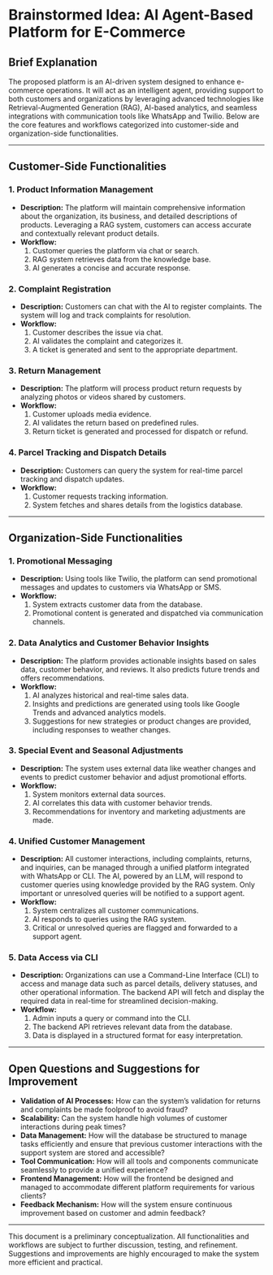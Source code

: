 # Brainstormed Idea: AI Agent-Based Platform for E-Commerce

## Brief Explanation

The proposed platform is an AI-driven system designed to enhance e-commerce operations. It will act as an intelligent agent, providing support to both customers and organizations by leveraging advanced technologies like Retrieval-Augmented Generation (RAG), AI-based analytics, and seamless integrations with communication tools like WhatsApp and Twilio. Below are the core features and workflows categorized into customer-side and organization-side functionalities.

---

## Customer-Side Functionalities

### 1. Product Information Management

- **Description:**
  The platform will maintain comprehensive information about the organization, its business, and detailed descriptions of products. Leveraging a RAG system, customers can access accurate and contextually relevant product details.
- **Workflow:**
  1. Customer queries the platform via chat or search.
  2. RAG system retrieves data from the knowledge base.
  3. AI generates a concise and accurate response.

### 2. Complaint Registration

- **Description:**
  Customers can chat with the AI to register complaints. The system will log and track complaints for resolution.
- **Workflow:**
  1. Customer describes the issue via chat.
  2. AI validates the complaint and categorizes it.
  3. A ticket is generated and sent to the appropriate department.

### 3. Return Management

- **Description:**
  The platform will process product return requests by analyzing photos or videos shared by customers.
- **Workflow:**
  1. Customer uploads media evidence.
  2. AI validates the return based on predefined rules.
  3. Return ticket is generated and processed for dispatch or refund.

### 4. Parcel Tracking and Dispatch Details

- **Description:**
  Customers can query the system for real-time parcel tracking and dispatch updates.
- **Workflow:**
  1. Customer requests tracking information.
  2. System fetches and shares details from the logistics database.

---

## Organization-Side Functionalities

### 1. Promotional Messaging

- **Description:**
  Using tools like Twilio, the platform can send promotional messages and updates to customers via WhatsApp or SMS.
- **Workflow:**
  1. System extracts customer data from the database.
  2. Promotional content is generated and dispatched via communication channels.

### 2. Data Analytics and Customer Behavior Insights

- **Description:**
  The platform provides actionable insights based on sales data, customer behavior, and reviews. It also predicts future trends and offers recommendations.
- **Workflow:**
  1. AI analyzes historical and real-time sales data.
  2. Insights and predictions are generated using tools like Google Trends and advanced analytics models.
  3. Suggestions for new strategies or product changes are provided, including responses to weather changes.

### 3. Special Event and Seasonal Adjustments

- **Description:**
  The system uses external data like weather changes and events to predict customer behavior and adjust promotional efforts.
- **Workflow:**
  1. System monitors external data sources.
  2. AI correlates this data with customer behavior trends.
  3. Recommendations for inventory and marketing adjustments are made.

### 4. Unified Customer Management

- **Description:**
  All customer interactions, including complaints, returns, and inquiries, can be managed through a unified platform integrated with WhatsApp or CLI. The AI, powered by an LLM, will respond to customer queries using knowledge provided by the RAG system. Only important or unresolved queries will be notified to a support agent.
- **Workflow:**
  1. System centralizes all customer communications.
  2. AI responds to queries using the RAG system.
  3. Critical or unresolved queries are flagged and forwarded to a support agent.

### 5. Data Access via CLI

- **Description:**
  Organizations can use a Command-Line Interface (CLI) to access and manage data such as parcel details, delivery statuses, and other operational information. The backend API will fetch and display the required data in real-time for streamlined decision-making.
- **Workflow:**
  1. Admin inputs a query or command into the CLI.
  2. The backend API retrieves relevant data from the database.
  3. Data is displayed in a structured format for easy interpretation.

---

## Open Questions and Suggestions for Improvement

- **Validation of AI Processes:** How can the system’s validation for returns and complaints be made foolproof to avoid fraud?
- **Scalability:** Can the system handle high volumes of customer interactions during peak times?
- **Data Management:** How will the database be structured to manage tasks efficiently and ensure that previous customer interactions with the support system are stored and accessible?
- **Tool Communication:** How will all tools and components communicate seamlessly to provide a unified experience?
- **Frontend Management:** How will the frontend be designed and managed to accommodate different platform requirements for various clients?
- **Feedback Mechanism:** How will the system ensure continuous improvement based on customer and admin feedback?

---

This document is a preliminary conceptualization. All functionalities and workflows are subject to further discussion, testing, and refinement. Suggestions and improvements are highly encouraged to make the system more efficient and practical.


